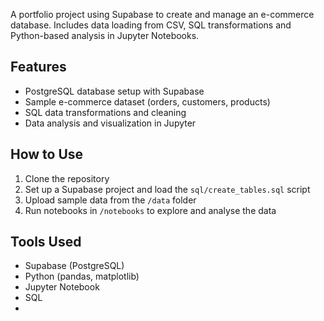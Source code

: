 A portfolio project using Supabase to create and manage an e-commerce database. Includes data loading from CSV, SQL transformations and Python-based analysis in Jupyter Notebooks.

## Features
- PostgreSQL database setup with Supabase
- Sample e-commerce dataset (orders, customers, products)
- SQL data transformations and cleaning
- Data analysis and visualization in Jupyter

## How to Use
1. Clone the repository
2. Set up a Supabase project and load the `sql/create_tables.sql` script
3. Upload sample data from the `/data` folder
4. Run notebooks in `/notebooks` to explore and analyse the data

## Tools Used
- Supabase (PostgreSQL)
- Python (pandas, matplotlib)
- Jupyter Notebook
- SQL
- 
